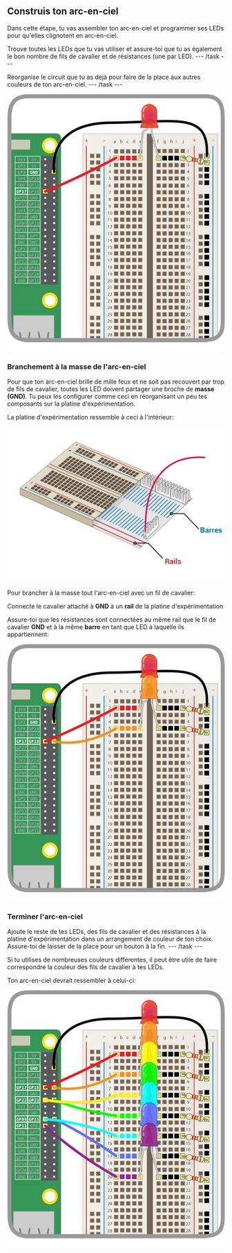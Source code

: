 ## Construis ton arc-en-ciel

Dans cette étape, tu vas assembler ton arc-en-ciel et programmer ses LEDs pour qu'elles clignotent en arc-en-ciel.

Trouve toutes les LEDs que tu vas utiliser et assure-toi que tu as également le bon nombre de fils de cavalier et de résistances (une par LED). --- /task ---

Réorganise le circuit que tu as déjà pour faire de la place aux autres couleurs de ton arc-en-ciel. --- /task ---

![Circuit réarrangé](images/oneled.png)

### Branchement à la masse de l'arc-en-ciel

Pour que ton arc-en-ciel brille de mille feux et ne soit pas recouvert par trop de fils de cavalier, toutes les LED doivent partager une broche de **masse (GND)**. Tu peux les configurer comme ceci en réorganisant un peu tes composants sur la platine d'expérimentation.

La platine d'expérimentation ressemble à ceci à l'intérieur:

![Section transversale du la platine d'expérimentation](images/breadboardxsection.png)

Pour brancher à la masse tout l'arc-en-ciel avec un fil de cavalier:

Connecte le cavalier attaché à **GND** à un **rail** de la platine d'expérimentation

Assure-toi que les résistances sont connectées au même rail que le fil de cavalier **GND** et à la même **barre** en tant que LED à laquelle ils appartiennent: 

![Ajout de LEDs](images/twoleds.png)

### Terminer l'arc-en-ciel

Ajoute le reste de tes LEDs, des fils de cavalier et des résistances à la platine d'expérimentation dans un arrangement de couleur de ton choix. Assure-toi de laisser de la place pour un bouton à la fin. --- /task ---

Si tu utilises de nombreuses couleurs différentes, il peut être utile de faire correspondre la couleur des fils de cavalier à tes LEDs.

Ton arc-en-ciel devrait ressembler à celui-ci:

![LEDs arc-en-ciel](images/rainbowleds.png)
